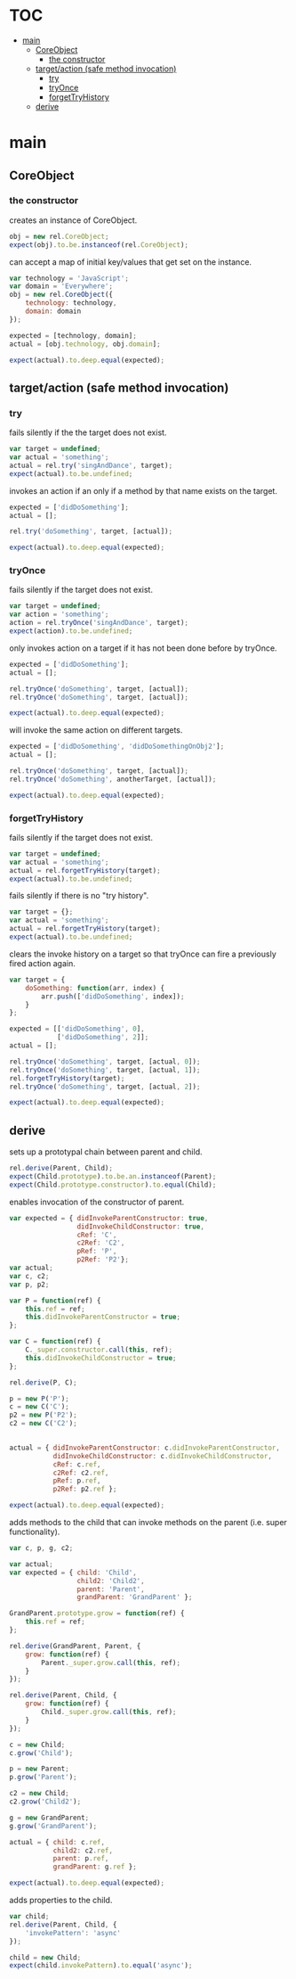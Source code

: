 # TOC
   - [main](#main)
     - [CoreObject](#main-coreobject)
       - [the constructor](#main-coreobject-the-constructor)
     - [target/action (safe method invocation)](#main-targetaction-safe-method-invocation)
       - [try](#main-targetaction-safe-method-invocation-try)
       - [tryOnce](#main-targetaction-safe-method-invocation-tryonce)
       - [forgetTryHistory](#main-targetaction-safe-method-invocation-forgettryhistory)
     - [derive](#main-derive)
<a name=""></a>
 
<a name="main"></a>
# main
<a name="main-coreobject"></a>
## CoreObject
<a name="main-coreobject-the-constructor"></a>
### the constructor
creates an instance of CoreObject.

```js
obj = new rel.CoreObject;
expect(obj).to.be.instanceof(rel.CoreObject);
```

can accept a map of initial key/values that get set on the instance.

```js
var technology = 'JavaScript';
var domain = 'Everywhere';
obj = new rel.CoreObject({
    technology: technology,
    domain: domain
});

expected = [technology, domain];
actual = [obj.technology, obj.domain];

expect(actual).to.deep.equal(expected);
```

<a name="main-targetaction-safe-method-invocation"></a>
## target/action (safe method invocation)
<a name="main-targetaction-safe-method-invocation-try"></a>
### try
fails silently if the the target does not exist.

```js
var target = undefined;
var actual = 'something';
actual = rel.try('singAndDance', target);
expect(actual).to.be.undefined;
```

invokes an action if an only if a method by that name exists on the target.

```js
expected = ['didDoSomething'];
actual = [];

rel.try('doSomething', target, [actual]);

expect(actual).to.deep.equal(expected);
```

<a name="main-targetaction-safe-method-invocation-tryonce"></a>
### tryOnce
fails silently if the target does not exist.

```js
var target = undefined;
var action = 'something';
action = rel.tryOnce('singAndDance', target);
expect(action).to.be.undefined;
```

only invokes action on a target if it has not been done before by tryOnce.

```js
expected = ['didDoSomething'];
actual = [];

rel.tryOnce('doSomething', target, [actual]);
rel.tryOnce('doSomething', target, [actual]);

expect(actual).to.deep.equal(expected);
```

will invoke the same action on different targets.

```js
expected = ['didDoSomething', 'didDoSomethingOnObj2'];
actual = [];

rel.tryOnce('doSomething', target, [actual]);
rel.tryOnce('doSomething', anotherTarget, [actual]);

expect(actual).to.deep.equal(expected);
```

<a name="main-targetaction-safe-method-invocation-forgettryhistory"></a>
### forgetTryHistory
fails silently if the target does not exist.

```js
var target = undefined;
var actual = 'something';
actual = rel.forgetTryHistory(target);
expect(actual).to.be.undefined;
```

fails silently if there is no "try history".

```js
var target = {};
var actual = 'something';
actual = rel.forgetTryHistory(target);
expect(actual).to.be.undefined;
```

clears the invoke history on a target so that tryOnce can fire a previously fired action again.

```js
var target = {
    doSomething: function(arr, index) {
        arr.push(['didDoSomething', index]);
    }
};

expected = [['didDoSomething', 0],
            ['didDoSomething', 2]];
actual = [];

rel.tryOnce('doSomething', target, [actual, 0]);
rel.tryOnce('doSomething', target, [actual, 1]);
rel.forgetTryHistory(target);
rel.tryOnce('doSomething', target, [actual, 2]);

expect(actual).to.deep.equal(expected);
```

<a name="main-derive"></a>
## derive
sets up a prototypal chain between parent and child.

```js
rel.derive(Parent, Child);
expect(Child.prototype).to.be.an.instanceof(Parent);
expect(Child.prototype.constructor).to.equal(Child);
```

enables invocation of the constructor of parent.

```js
var expected = { didInvokeParentConstructor: true,
                 didInvokeChildConstructor: true,
                 cRef: 'C',
                 c2Ref: 'C2',
                 pRef: 'P',
                 p2Ref: 'P2'};
var actual;
var c, c2;
var p, p2;

var P = function(ref) {
    this.ref = ref;
    this.didInvokeParentConstructor = true;
};

var C = function(ref) {
    C._super.constructor.call(this, ref);
    this.didInvokeChildConstructor = true;
};

rel.derive(P, C);

p = new P('P');
c = new C('C');
p2 = new P('P2');
c2 = new C('C2');
                 

actual = { didInvokeParentConstructor: c.didInvokeParentConstructor,
           didInvokeChildConstructor: c.didInvokeChildConstructor,
           cRef: c.ref,
           c2Ref: c2.ref,
           pRef: p.ref,
           p2Ref: p2.ref };

expect(actual).to.deep.equal(expected);
```

adds methods to the child that can invoke methods on the parent (i.e. super functionality).

```js
var c, p, g, c2;

var actual;
var expected = { child: 'Child',
                 child2: 'Child2',
                 parent: 'Parent',
                 grandParent: 'GrandParent' };

GrandParent.prototype.grow = function(ref) {
    this.ref = ref;
};

rel.derive(GrandParent, Parent, {
    grow: function(ref) {
        Parent._super.grow.call(this, ref);
    }
});

rel.derive(Parent, Child, {
    grow: function(ref) {
        Child._super.grow.call(this, ref);
    }
});

c = new Child;
c.grow('Child');

p = new Parent;
p.grow('Parent');

c2 = new Child;
c2.grow('Child2');

g = new GrandParent;
g.grow('GrandParent');

actual = { child: c.ref,
           child2: c2.ref,
           parent: p.ref,
           grandParent: g.ref };

expect(actual).to.deep.equal(expected);
```

adds properties to the child.

```js
var child;
rel.derive(Parent, Child, {
    'invokePattern': 'async'
});

child = new Child;
expect(child.invokePattern).to.equal('async');
```

